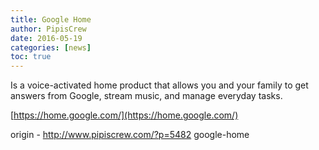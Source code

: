 ```yaml
---
title: Google Home
author: PipisCrew
date: 2016-05-19
categories: [news]
toc: true
---
```


Is a voice-activated home product that allows you and your family to get answers from Google, stream music, and manage everyday tasks.

[https://home.google.com/](https://home.google.com/)

origin - http://www.pipiscrew.com/?p=5482 google-home